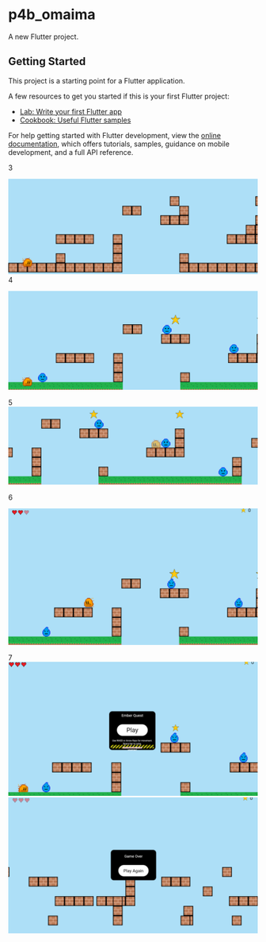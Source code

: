 # p4b_omaima

A new Flutter project.

## Getting Started

This project is a starting point for a Flutter application.

A few resources to get you started if this is your first Flutter project:

- [Lab: Write your first Flutter app](https://docs.flutter.dev/get-started/codelab)
- [Cookbook: Useful Flutter samples](https://docs.flutter.dev/cookbook)

For help getting started with Flutter development, view the
[online documentation](https://docs.flutter.dev/), which offers tutorials,
samples, guidance on mobile development, and a full API reference.

3

![alt text](image.png)
4

![alt text](image-1.png)

5
![alt text](image-2.png)

6

![alt text](image-3.png)

7
![alt text](image-6.png)
![alt text](image-4.png)
